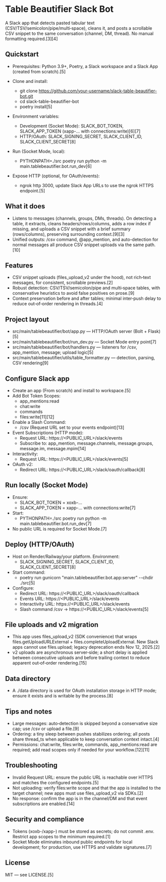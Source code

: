 # Table Beautifier Slack Bot

A Slack app that detects pasted tabular text (CSV/TSV/semicolon/pipe/multi‑space), cleans it, and posts a scrollable CSV snippet to the same conversation (channel, DM, thread). No manual formatting required.[3][4]

## Quickstart

- Prerequisites: Python 3.9+, Poetry, a Slack workspace and a Slack App (created from scratch).[5]
- Clone and install:
  - git clone https://github.com/your-username/slack-table-beautifier-bot.git
  - cd slack-table-beautifier-bot
  - poetry install[5]

- Environment variables:
  - Development (Socket Mode): SLACK_BOT_TOKEN, SLACK_APP_TOKEN (xapp-... with connections:write)[6][7]
  - HTTP/OAuth: SLACK_SIGNING_SECRET, SLACK_CLIENT_ID, SLACK_CLIENT_SECRET[8]

- Run (Socket Mode, local):
  - PYTHONPATH=./src poetry run python -m main.tablebeautifier.bot.run_dev[6]

- Expose HTTP (optional, for OAuth/events):
  - ngrok http 3000, update Slack App URLs to use the ngrok HTTPS endpoint.[5]

## What it does

- Listens to messages (channels, groups, DMs, threads). On detecting a table, it extracts, cleans headers/rows/columns, adds a row index if missing, and uploads a CSV snippet with a brief summary (rows/columns), preserving surrounding context.[9][3]
- Unified outputs: /csv command, @app_mention, and auto-detection for normal messages all produce CSV snippet uploads via the same path.[10]

## Features

- CSV snippet uploads (files_upload_v2 under the hood), not rich‑text messages, for consistent, scrollable previews.[2]
- Robust detection: CSV/TSV/semicolon/pipe and multi‑space tables, with conservative heuristics to avoid false positives on prose.[9]
- Context preservation before and after tables; minimal inter‑push delay to reduce out‑of‑order rendering in threads.[4]

## Project layout

- src/main/tablebeautifier/bot/app.py — HTTP/OAuth server (Bolt + Flask)[5]
- src/main/tablebeautifier/bot/run_dev.py — Socket Mode entry point[7]
- src/main/tablebeautifier/bot/handlers.py — listeners for /csv, app_mention, message; upload logic[5]
- src/main/tablebeautifier/utils/table_formatter.py — detection, parsing, CSV rendering[9]

## Configure Slack app

- Create an app (From scratch) and install to workspace.[5]
- Add Bot Token Scopes:
  - app_mentions:read
  - chat:write
  - commands
  - files:write[11][12]
- Enable a Slash Command:
  - /csv (Request URL set to your events endpoint)[13]
- Event Subscriptions (HTTP mode):
  - Request URL: https://<PUBLIC_URL>/slack/events
  - Subscribe to: app_mention, message.channels, message.groups, message.im, message.mpim[14]
- Interactivity:
  - Request URL: https://<PUBLIC_URL>/slack/events[5]
- OAuth v2:
  - Redirect URL: https://<PUBLIC_URL>/slack/oauth/callback[8]

## Run locally (Socket Mode)

- Ensure:
  - SLACK_BOT_TOKEN = xoxb-...
  - SLACK_APP_TOKEN = xapp-... with connections:write[7]
- Start:
  - PYTHONPATH=./src poetry run python -m main.tablebeautifier.bot.run_dev[7]
- No public URL is required for Socket Mode.[7]

## Deploy (HTTP/OAuth)

- Host on Render/Railway/your platform. Environment:
  - SLACK_SIGNING_SECRET, SLACK_CLIENT_ID, SLACK_CLIENT_SECRET[8]
- Start command:
  - poetry run gunicorn "main.tablebeautifier.bot.app:server" --chdir ./src[5]
- Configure:
  - Redirect URL: https://<PUBLIC_URL>/slack/oauth/callback
  - Events URL: https://<PUBLIC_URL>/slack/events
  - Interactivity URL: https://<PUBLIC_URL>/slack/events
  - Slash command /csv → https://<PUBLIC_URL>/slack/events[5]

## File uploads and v2 migration

- This app uses files_upload_v2 (SDK convenience) that wraps files.getUploadURLExternal + files.completeUploadExternal. New Slack apps cannot use files.upload; legacy deprecation ends Nov 12, 2025.[2]
- v2 uploads are asynchronous server‑side; a short delay is applied between consecutive uploads and before trailing context to reduce apparent out‑of‑order rendering.[15]

## Data directory

- A ./data directory is used for OAuth installation storage in HTTP mode; ensure it exists and is writable by the process.[8]

## Tips and notes

- Large messages: auto‑detection is skipped beyond a conservative size cap; use /csv or upload a file.[9]
- Ordering: a tiny sleep between pushes stabilizes ordering; all posts share thread_ts when applicable to keep conversation context intact.[4]
- Permissions: chat:write, files:write, commands, app_mentions:read are required; add read scopes only if needed for your workflow.[12][11]

## Troubleshooting

- Invalid Request URL: ensure the public URL is reachable over HTTPS and matches the configured endpoints.[5]
- Not uploading: verify files:write scope and that the app is installed to the target channel; new apps must use files_upload_v2 via SDKs.[2]
- No response: confirm the app is in the channel/DM and that event subscriptions are enabled.[14]

## Security and compliance

- Tokens (xoxb-/xapp-) must be stored as secrets; do not commit .env. Restrict app scopes to the minimum required.[1]
- Socket Mode eliminates inbound public endpoints for local development; for production, use HTTPS and validate signatures.[7]

## License

MIT — see LICENSE.[5]
